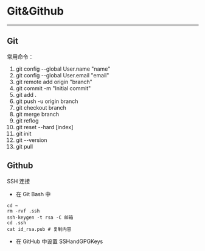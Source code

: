 # Git&Github

---

## Git

常用命令：

1. git config --global User.name "name"
2. git config --global User.email "email"
3. git remote add origin "branch"
4. git commit -m "Initial commit"
5. git add .
6. git push -u origin branch
7. git checkout branch
8. git merge branch
9. git reflog
10. git reset --hard [index]
11. git init
12. git --version
13. git pull

## Github

SSH 连接

- 在 Git Bash 中

```shell
cd ~
rm -rvf .ssh
ssh-keygen -t rsa -C 邮箱
cd .ssh
cat id_rsa.pub # 复制内容
```

- 在 GitHub 中设置 SSHandGPGKeys
